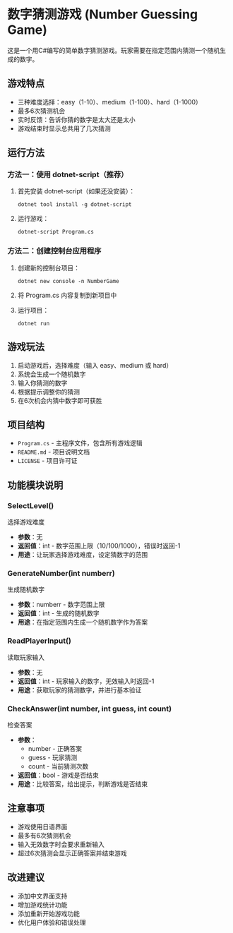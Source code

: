 # 数字猜测游戏 (Number Guessing Game)

这是一个用C#编写的简单数字猜测游戏。玩家需要在指定范围内猜测一个随机生成的数字。

## 游戏特点
- 三种难度选择：easy（1-10）、medium（1-100）、hard（1-1000）
- 最多6次猜测机会
- 实时反馈：告诉你猜的数字是太大还是太小
- 游戏结束时显示总共用了几次猜测

## 运行方法

### 方法一：使用 dotnet-script（推荐）
1. 首先安装 dotnet-script（如果还没安装）：
   ```
   dotnet tool install -g dotnet-script
   ```

2. 运行游戏：
   ```
   dotnet-script Program.cs
   ```

### 方法二：创建控制台应用程序
1. 创建新的控制台项目：
   ```
   dotnet new console -n NumberGame
   ```

2. 将 Program.cs 内容复制到新项目中

3. 运行项目：
   ```
   dotnet run
   ```

## 游戏玩法
1. 启动游戏后，选择难度（输入 easy、medium 或 hard）
2. 系统会生成一个随机数字
3. 输入你猜测的数字
4. 根据提示调整你的猜测
5. 在6次机会内猜中数字即可获胜

## 项目结构
- `Program.cs` - 主程序文件，包含所有游戏逻辑
- `README.md` - 项目说明文档
- `LICENSE` - 项目许可证

## 功能模块说明

### SelectLevel() 
选择游戏难度
- **参数**：无
- **返回值**：int - 数字范围上限（10/100/1000），错误时返回-1
- **用途**：让玩家选择游戏难度，设定猜数字的范围

### GenerateNumber(int numberr)
生成随机数字
- **参数**：numberr - 数字范围上限
- **返回值**：int - 生成的随机数字
- **用途**：在指定范围内生成一个随机数字作为答案

### ReadPlayerInput()
读取玩家输入
- **参数**：无
- **返回值**：int - 玩家输入的数字，无效输入时返回-1
- **用途**：获取玩家的猜测数字，并进行基本验证

### CheckAnswer(int number, int guess, int count)
检查答案
- **参数**：
  - number - 正确答案
  - guess - 玩家猜测
  - count - 当前猜测次数
- **返回值**：bool - 游戏是否结束
- **用途**：比较答案，给出提示，判断游戏是否结束

## 注意事项
- 游戏使用日语界面
- 最多有6次猜测机会
- 输入无效数字时会要求重新输入
- 超过6次猜测会显示正确答案并结束游戏

## 改进建议
- 添加中文界面支持
- 增加游戏统计功能
- 添加重新开始游戏功能
- 优化用户体验和错误处理